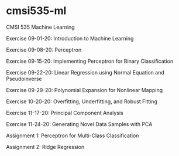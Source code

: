 # cmsi535-ml
CMSI 535 Machine Learning

Exercise 09-01-20: Introduction to Machine Learning

Exercise 09-08-20: Perceptron

Exercise 09-15-20: Implementing Perceptron for Binary Classification

Exercise 09-22-20: Linear Regression using Normal Equation and Pseudoinverse

Exercise 09-29-20: Polynomial Expansion for Nonlinear Mapping

Exercise 10-20-20: Overfitting, Underfitting, and Robust Fitting

Exercise 11-17-20: Principal Component Analysis

Exercise 11-24-20: Generating Novel Data Samples with PCA

Assignment 1: Perceptron for Multi-Class Classification

Assignment 2: Ridge Regression
